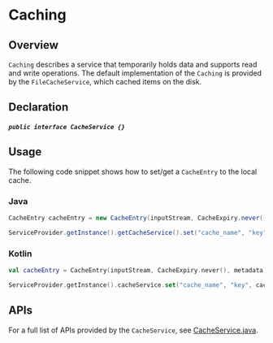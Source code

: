 # Caching

## Overview

`Caching` describes a service that temporarily holds data and supports read and write operations. The default implementation of the `Caching` is provided by the `FileCacheService`, which cached items on the disk.

## Declaration

##### `public interface CacheService {}`

## Usage

The following code snippet shows how to set/get a `CacheEntry` to the local cache.

### Java

```java
CacheEntry cacheEntry = new CacheEntry(inputStream, CacheExpiry.never(), metadata);

ServiceProvider.getInstance().getCacheService().set("cache_name", "key", cacheEntry);
```

### Kotlin

```kotlin
val cacheEntry = CacheEntry(inputStream, CacheExpiry.never(), metadata)

ServiceProvider.getInstance().cacheService.set("cache_name", "key", cacheEntry)
```

## APIs

For a full list of APIs provided by the `CacheService`, see [CacheService.java](https://github.com/adobe/aepsdk-core-android/blob/staging/code/core/src/main/java/com/adobe/marketing/mobile/services/caching/CacheService.java).
